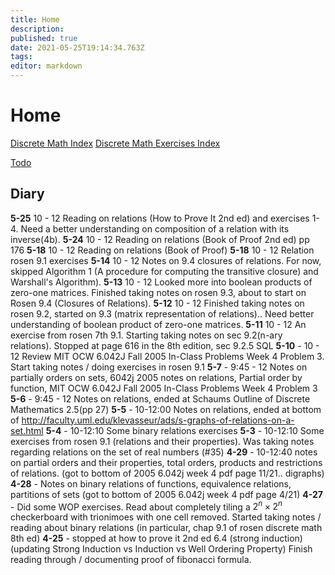 ```yaml
---
title: Home
description: 
published: true
date: 2021-05-25T19:14:34.763Z
tags: 
editor: markdown
---
```


# Home
[Discrete Math Index](/mathematics/discrete-mathematics/index)
[Discrete Math Exercises Index](/mathematics/discrete-mathematics/problems-and-examples/index)


[Todo](/todo)

## Diary
**5-25** 10 - 12 Reading on relations (How to Prove It 2nd ed) and exercises 1-4. Need a better understanding on composition of a relation with its inverse(4b). 
**5-24** 10 - 12 Reading on relations (Book of Proof 2nd ed) pp 176
**5-18** 10 - 12 Reading on relations (Book of Proof)
**5-18** 10 - 12 Relation rosen 9.1 exercises
**5-14** 10 - 12 Notes on 9.4 closures of relations. For now, skipped Algorithm 1 (A procedure for computing the transitive closure) and Warshall's Algorithm).
**5-13** 10 - 12 Looked more into boolean products of zero-one matrices. Finished taking notes on rosen 9.3, about to start on Rosen 9.4 (Closures of Relations).
**5-12** 10 - 12 Finished taking notes on rosen 9.2, started on 9.3 (matrix representation of relations).. Need better understanding of boolean product of zero-one matrices.
**5-11** 10 - 12 An exercise from rosen 7th 9.1. Starting taking notes on sec 9.2(n-ary relations). Stopped at page 616 in the 8th edition, sec 9.2.5 SQL
**5-10** - 10 - 12 Review MIT OCW 6.042J Fall 2005 In-Class Problems Week 4 Problem 3. Start taking notes / doing exercises in rosen 9.1 
**5-7** - 9:45 - 12 Notes on partially orders on sets, 6042j 2005 notes on relations, Partial order by function, MIT OCW 6.042J Fall 2005 In-Class Problems Week 4 Problem 3
**5-6** - 9:45 - 12 Notes on relations, ended at Schaums Outline of Discrete Mathematics 2.5(pp 27)
**5-5** - 10-12:00 Notes on relations, ended at bottom of http://faculty.uml.edu/klevasseur/ads/s-graphs-of-relations-on-a-set.html
**5-4** - 10-12:10 Some binary relations exercises
**5-3** - 10-12:10 Some exercises from rosen 9.1 (relations and their properties). Was taking notes regarding relations on the set of real numbers (#35)
**4-29** - 10-12:40 notes on partial orders and their properties, total orders, products and restrictions of relations. (got to bottom of 2005 6.042j week 4 pdf page 11/21.. digraphs)
**4-28** - Notes on binary relations of functions, equivalence relations, partitions of sets (got to bottom of 2005 6.042j week 4 pdf page 4/21)
**4-27** - Did some WOP exercises. Read about completely tiling a $2^n \times 2^n$ checkerboard with trionimoes with one cell removed. Started taking notes / reading about binary relations (in particular, chap 9.1 of rosen discrete math 8th ed)
**4-25** - stopped at how to prove it 2nd ed 6.4 (strong induction) (updating Strong Induction vs Induction vs Well Ordering Property) Finish reading through / documenting proof of fibonacci formula.